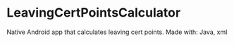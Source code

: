 # LeavingCertPointsCalculator
Native Android app that calculates leaving cert points. Made with: Java, xml 
